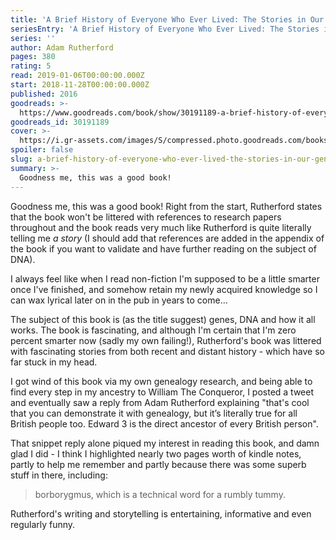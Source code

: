 ```yaml
---
title: 'A Brief History of Everyone Who Ever Lived: The Stories in Our Genes'
seriesEntry: 'A Brief History of Everyone Who Ever Lived: The Stories in Our Genes'
series: ''
author: Adam Rutherford
pages: 380
rating: 5
read: 2019-01-06T00:00:00.000Z
start: 2018-11-28T00:00:00.000Z
published: 2016
goodreads: >-
  https://www.goodreads.com/book/show/30191189-a-brief-history-of-everyone-who-ever-lived
goodreads_id: 30191189
cover: >-
  https://i.gr-assets.com/images/S/compressed.photo.goodreads.com/books/1463308822l/30191189._SX315_.jpg
spoiler: false
slug: a-brief-history-of-everyone-who-ever-lived-the-stories-in-our-genes
summary: >-
  Goodness me, this was a good book!
---
```

Goodness me, this was a good book! Right from the start, Rutherford states that the book won't be littered with references to research papers throughout and the book reads very much like Rutherford is quite literally telling me _a story_ (I should add that references are added in the appendix of the book if you want to validate and have further reading on the subject of DNA).

I always feel like when I read non-fiction I'm supposed to be a little smarter once I've finished, and somehow retain my newly acquired knowledge so I can wax lyrical later on in the pub in years to come…

The subject of this book is (as the title suggest) genes, DNA and how it all works. The book is fascinating, and although I'm certain that I'm zero percent smarter now (sadly my own failing!), Rutherford's book was littered with fascinating stories from both recent and distant history - which have so far stuck in my head.

I got wind of this book via my own genealogy research, and being able to find every step in my ancestry to William The Conqueror, I posted a tweet and eventually saw a reply from Adam Rutherford explaining "that's cool that you can demonstrate it with genealogy, but it’s literally true for all British people too. Edward 3 is the direct ancestor of every British person".

That snippet reply alone piqued my interest in reading this book, and damn glad I did - I think I highlighted nearly two pages worth of kindle notes, partly to help me remember and partly because there was some superb stuff in there, including:

> borborygmus, which is a technical word for a rumbly tummy.

Rutherford's writing and storytelling is entertaining, informative and even regularly funny.
